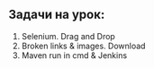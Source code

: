 ## Задачи на урок:

1. Selenium. Drag and Drop
2. Broken links & images. Download
3. Maven run in cmd & Jenkins

